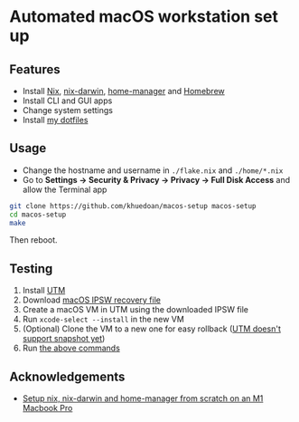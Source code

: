 # Automated macOS workstation set up

## Features

- Install [Nix](https://nixos.org/download.html#nix-install-macos), [nix-darwin](https://github.com/LnL7/nix-darwin), [home-manager](https://github.com/nix-community/home-manager) and [Homebrew](https://brew.sh)
- Install CLI and GUI apps
- Change system settings
- Install [my dotfiles](https://github.com/hlac9x/dotfiles)

## Usage

- Change the hostname and username in `./flake.nix` and `./home/*.nix`
- Go to **Settings -> Security & Privacy -> Privacy -> Full Disk Access** and allow the Terminal app

```sh
git clone https://github.com/khuedoan/macos-setup macos-setup
cd macos-setup
make
```

Then reboot.

## Testing

1. Install [UTM](https://getutm.app)
2. Download [macOS IPSW recovery file](https://ipsw.me/product/Mac)
3. Create a macOS VM in UTM using the downloaded IPSW file
4. Run `xcode-select --install` in the new VM
5. (Optional) Clone the VM to a new one for easy rollback ([UTM doesn't support snapshot yet](https://github.com/utmapp/UTM/issues/2688)) <!-- TODO -->
6. Run [the above commands](#usage)

## Acknowledgements

- [Setup nix, nix-darwin and home-manager from scratch on an M1 Macbook Pro](https://gist.github.com/jmatsushita/5c50ef14b4b96cb24ae5268dab613050)
